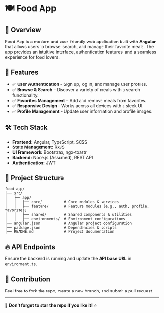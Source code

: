 # 🍽️ Food App

## 🚀 Overview
Food App is a modern and user-friendly web application built with **Angular** that allows users to browse, search, and manage their favorite meals. The app provides an intuitive interface, authentication features, and a seamless experience for food lovers.

## 🎯 Features
- ✅ **User Authentication** – Sign up, log in, and manage user profiles.
- ✅ **Browse & Search** – Discover a variety of meals with a search functionality.
- ✅ **Favorites Management** – Add and remove meals from favorites.
- ✅ **Responsive Design** – Works across all devices with a sleek UI.
- ✅ **Profile Management** – Update user information and profile images.

## 🛠️ Tech Stack
- **Frontend:** Angular, TypeScript, SCSS
- **State Management:** RxJS
- **UI Framework:** Bootstrap, ngx-toastr
- **Backend:** Node.js (Assumed), REST API
- **Authentication:** JWT

## 📂 Project Structure
```
food-app/
│── src/
│   ├── app/
│   │   ├── core/          # Core modules & services
│   │   ├── feature/       # Feature modules (e.g., auth, profile, favorites)
│   │   ├── shared/        # Shared components & utilities
│   │   ├── environments/  # Environment configurations
│── angular.json           # Angular project configuration
│── package.json           # Dependencies & scripts
│── README.md              # Project documentation
```

## 🔥 API Endpoints
Ensure the backend is running and update the **API base URL** in `environment.ts`.

## 🤝 Contribution
Feel free to fork the repo, create a new branch, and submit a pull request.

---

**🌟 Don't forget to star the repo if you like it!** ⭐

